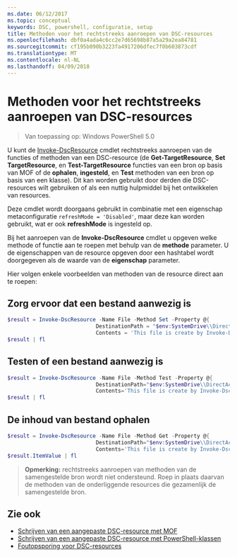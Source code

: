 ```yaml
---
ms.date: 06/12/2017
ms.topic: conceptual
keywords: DSC, powershell, configuratie, setup
title: Methoden voor het rechtstreeks aanroepen van DSC-resources
ms.openlocfilehash: dbf0a4ada4c6cc2e7d65698b87a5a29a2ea84781
ms.sourcegitcommit: cf195b090b3223fa4917206dfec7f0b603873cdf
ms.translationtype: MT
ms.contentlocale: nl-NL
ms.lasthandoff: 04/09/2018
---
```

# <a name="calling-dsc-resource-methods-directly"></a>Methoden voor het rechtstreeks aanroepen van DSC-resources

>Van toepassing op: Windows PowerShell 5.0

U kunt de [Invoke-DscResource](https://technet.microsoft.com/library/mt517869.aspx) cmdlet rechtstreeks aanroepen van de functies of methoden van een DSC-resource (de **Get-TargetResource**, **Set TargetResource**, en  **Test-TargetResource** functies van een bron op basis van MOF of de **ophalen**, **ingesteld**, en **Test** methoden van een bron op basis van een klasse).
Dit kan worden gebruikt door derden die DSC-resources wilt gebruiken of als een nuttig hulpmiddel bij het ontwikkelen van resources.

Deze cmdlet wordt doorgaans gebruikt in combinatie met een eigenschap metaconfiguratie `refreshMode = 'Disabled'`, maar deze kan worden gebruikt, wat er ook **refreshMode** is ingesteld op.

Bij het aanroepen van de **Invoke-DscResource** cmdlet u opgeven welke methode of functie aan te roepen met behulp van de **methode** parameter. U de eigenschappen van de resource opgeven door een hashtabel wordt doorgegeven als de waarde van de **eigenschap** parameter.

Hier volgen enkele voorbeelden van methoden van de resource direct aan te roepen:

## <a name="ensure-a-file-is-present"></a>Zorg ervoor dat een bestand aanwezig is

```powershell
$result = Invoke-DscResource -Name File -Method Set -Property @{
                            DestinationPath = "$env:SystemDrive\\DirectAccess.txt";
                            Contents = 'This file is create by Invoke-DscResource'} -Verbose
$result | fl
```

## <a name="test-that-a-file-is-present"></a>Testen of een bestand aanwezig is

```powershell
$result = Invoke-DscResource -Name File -Method Test -Property @{
                            DestinationPath="$env:SystemDrive\\DirectAccess.txt";
                            Contents='This file is create by Invoke-DscResource'} -Verbose
$result | fl
```

## <a name="get-the-contents-of-file"></a>De inhoud van bestand ophalen

```powershell
$result = Invoke-DscResource -Name File -Method Get -Property @{
                            DestinationPath="$env:SystemDrive\\DirectAccess.txt";
                            Contents='This file is create by Invoke-DscResource'} -Verbose
$result.ItemValue | fl
```

>**Opmerking:** rechtstreeks aanroepen van methoden van de samengestelde bron wordt niet ondersteund. Roep in plaats daarvan de methoden van de onderliggende resources die gezamenlijk de samengestelde bron.

## <a name="see-also"></a>Zie ook
- [Schrijven van een aangepaste DSC-resource met MOF](authoringResourceMOF.md)
- [Schrijven van een aangepaste DSC-resource met PowerShell-klassen](authoringResourceClass.md)
- [Foutopsporing voor DSC-resources](debugResource.md)